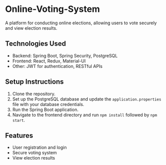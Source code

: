 # Online-Voting-System
A platform for conducting online elections, allowing users to vote securely and view election results.
## Technologies Used
- Backend: Spring Boot, Spring Security, PostgreSQL
- Frontend: React, Redux, Material-UI
- Other: JWT for authentication, RESTful APIs

## Setup Instructions
1. Clone the repository.
2. Set up the PostgreSQL database and update the `application.properties` file with your database credentials.
3. Run the Spring Boot application.
4. Navigate to the frontend directory and run `npm install` followed by `npm start`.

## Features
- User registration and login
- Secure voting system
- View election results
